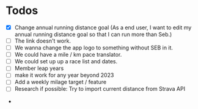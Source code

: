 # Todos

- [x] Change annual running distance goal (As a end user, I want to edit my annual running distance goal so that I can run more than Seb.)
- [ ] The link doesn't work.
- [ ] We wanna change the app logo to something without SEB in it.
- [ ] We could have a mile / km pace translator.
- [ ] We could set up up a race list and dates.
- [ ] Member leap years
- [ ] make it work for any year beyond 2023
- [ ] Add a weekly milage target / feature
- [ ] Research if possible:  Try to import current distance from Strava API
- 